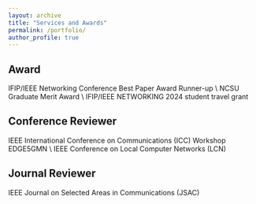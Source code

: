 ```yaml
---
layout: archive
title: "Services and Awards"
permalink: /portfolio/
author_profile: true
---
```


## Award
IFIP/IEEE Networking Conference Best Paper Award Runner-up \\
NCSU Graduate Merit Award \\
IFIP/IEEE NETWORKING 2024 student travel grant

## Conference Reviewer
IEEE International Conference on Communications (ICC) Workshop EDGE5GMN \\
IEEE Conference on Local Computer Networks (LCN)

## Journal Reviewer
IEEE Journal on Selected Areas in Communications (JSAC)